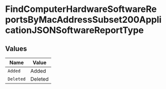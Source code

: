# FindComputerHardwareSoftwareReportsByMacAddressSubset200ApplicationJSONSoftwareReportType


## Values

| Name      | Value     |
| --------- | --------- |
| `Added`   | Added     |
| `Deleted` | Deleted   |